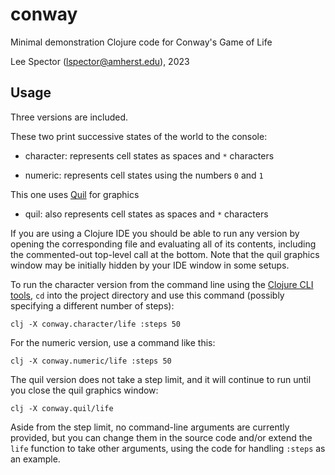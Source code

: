 # conway

Minimal demonstration Clojure code for Conway's Game of Life

Lee Spector (lspector@amherst.edu), 2023

## Usage

Three versions are included.

These two print successive states of the world to the console:

- character: represents cell states as spaces and `*` characters

- numeric: represents cell states using the numbers `0` and `1`

This one uses [Quil](http://quil.info) for graphics 

- quil: also represents cell states as spaces and `*` characters

If you are using a Clojure IDE you should be able to run any version by opening the corresponding file and evaluating all of its contents, including the commented-out top-level call at the bottom. Note that the quil graphics window may be initially hidden by your IDE window in some setups.

To run the character version from the command line using the [Clojure CLI tools](https://clojure.org/guides/deps_and_cli), `cd` into the project directory and use this command (possibly specifying a different number of steps):

```
clj -X conway.character/life :steps 50
```

For the numeric version, use a command like this:

```
clj -X conway.numeric/life :steps 50
```

The quil version does not take a step limit, and it will continue to run until you close the quil graphics window:

```
clj -X conway.quil/life
```

Aside from the step limit, no command-line arguments are currently provided, but you can change them in the source code and/or extend the `life` function to take other arguments, using the code for handling `:steps` as an example.

